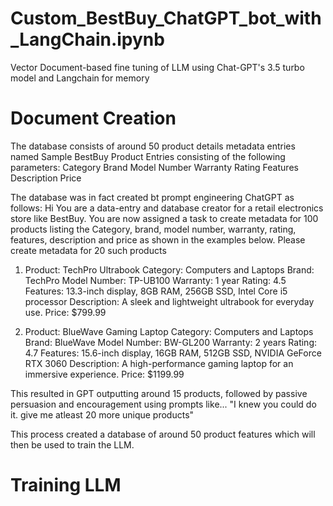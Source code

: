 # Custom_BestBuy_ChatGPT_bot_with_LangChain.ipynb
Vector Document-based fine tuning of LLM using Chat-GPT's 3.5 turbo model and Langchain for memory

# Document Creation
The database consists of around 50 product details metadata entries named Sample BestBuy Product Entries consisting of the following parameters:
Category
Brand
Model Number
Warranty
Rating
Features
Description
Price

The database was in fact created bt prompt engineering ChatGPT as follows:
Hi You are a data-entry and database creator for a retail electronics store like BestBuy. You are now assigned a task to create metadata for 100 products listing the Category, brand, model number, warranty, rating, features, description and price as shown in the examples below. Please create metadata for 20 such products

1. Product: TechPro Ultrabook
   Category: Computers and Laptops
   Brand: TechPro
   Model Number: TP-UB100
   Warranty: 1 year
   Rating: 4.5
   Features: 13.3-inch display, 8GB RAM, 256GB SSD, Intel Core i5 processor
   Description: A sleek and lightweight ultrabook for everyday use.
   Price: $799.99

2. Product: BlueWave Gaming Laptop
   Category: Computers and Laptops
   Brand: BlueWave
   Model Number: BW-GL200
   Warranty: 2 years
   Rating: 4.7
   Features: 15.6-inch display, 16GB RAM, 512GB SSD, NVIDIA GeForce RTX 3060
   Description: A high-performance gaming laptop for an immersive experience.
   Price: $1199.99

This resulted in GPT outputting around 15 products, followed by passive persuasion and encouragement using prompts like...
"I knew you could do it. give me atleast 20 more unique products"

This process created a database of around 50 product features which will then be used to train the LLM.

# Training LLM



